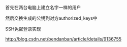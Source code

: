 首先在两台电脑上建立名字一样的用户

然后交换生成的公钥到对方authorized_keys中

SSH免密登录实现

http://blog.csdn.net/bendanban/article/details/9136755
